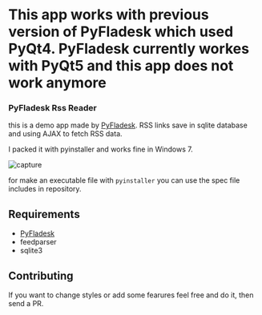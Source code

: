 # This app works with previous version of PyFladesk which used PyQt4. PyFladesk currently workes with PyQt5 and this app does not work anymore

### PyFladesk Rss Reader 

this is a demo app made by [PyFladesk](https://github.com/smoqadam/PyFladesk).
RSS links save in sqlite database and using AJAX to fetch RSS data. 

I packed it with pyinstaller and works fine in Windows 7. 

![capture](https://cloud.githubusercontent.com/assets/1223848/12180868/3a54e622-b594-11e5-96d5-acd33424d676.JPG)

for make an executable file with `pyinstaller` you can use the spec file includes in repository.

## Requirements
- [PyFladesk](https://github.com/smoqadam/PyFladesk) 
- feedparser
- sqlite3

## Contributing

If you want to change styles or add some fearures feel free and do it, then send a PR.
